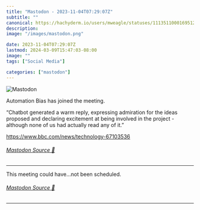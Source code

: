 ```yaml
---
title: "Mastodon - 2023-11-04T07:29:07Z"
subtitle: ""
canonical: https://hachyderm.io/users/mweagle/statuses/111351100016951240
description:
image: "/images/mastodon.png"

date: 2023-11-04T07:29:07Z
lastmod: 2024-03-09T15:47:03-08:00
image: ""
tags: ["Social Media"]

categories: ["mastodon"]
---
```

![Mastodon](/images/mastodon.png)

<p>Automation Bias has joined the meeting. </p><p>“Chatbot generated a warm reply, expressing admiration for the ideas proposed and declaring excitement at being involved in the project - although none of us had actually read any of it.”</p><p><a href="https://www.bbc.com/news/technology-67103536" target="_blank" rel="nofollow noopener noreferrer" translate="no"><span class="invisible">https://www.</span><span class="ellipsis">bbc.com/news/technology-671035</span><span class="invisible">36</span></a></p>


###### [Mastodon Source 🐘](https://hachyderm.io/@mweagle/111351100016951240)

___

<p>This meeting could have…not been scheduled.</p>


###### [Mastodon Source 🐘](https://hachyderm.io/@mweagle/111351104846797072)

___

